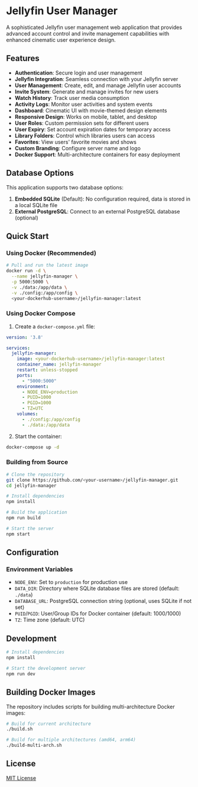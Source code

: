 # Jellyfin User Manager

A sophisticated Jellyfin user management web application that provides advanced account control and invite management capabilities with enhanced cinematic user experience design.

## Features

- **Authentication**: Secure login and user management
- **Jellyfin Integration**: Seamless connection with your Jellyfin server
- **User Management**: Create, edit, and manage Jellyfin user accounts
- **Invite System**: Generate and manage invites for new users
- **Watch History**: Track user media consumption
- **Activity Logs**: Monitor user activities and system events
- **Dashboard**: Cinematic UI with movie-themed design elements
- **Responsive Design**: Works on mobile, tablet, and desktop
- **User Roles**: Custom permission sets for different users
- **User Expiry**: Set account expiration dates for temporary access
- **Library Folders**: Control which libraries users can access
- **Favorites**: View users' favorite movies and shows
- **Custom Branding**: Configure server name and logo
- **Docker Support**: Multi-architecture containers for easy deployment

## Database Options

This application supports two database options:

1. **Embedded SQLite** (Default): No configuration required, data is stored in a local SQLite file
2. **External PostgreSQL**: Connect to an external PostgreSQL database (optional)

## Quick Start

### Using Docker (Recommended)

```bash
# Pull and run the latest image
docker run -d \
  --name jellyfin-manager \
  -p 5000:5000 \
  -v ./data:/app/data \
  -v ./config:/app/config \
  <your-dockerhub-username>/jellyfin-manager:latest
```

### Using Docker Compose

1. Create a `docker-compose.yml` file:

```yaml
version: '3.8'

services:
  jellyfin-manager:
    image: <your-dockerhub-username>/jellyfin-manager:latest
    container_name: jellyfin-manager
    restart: unless-stopped
    ports:
      - "5000:5000"
    environment:
      - NODE_ENV=production
      - PUID=1000
      - PGID=1000
      - TZ=UTC
    volumes:
      - ./config:/app/config
      - ./data:/app/data
```

2. Start the container:

```bash
docker-compose up -d
```

### Building from Source

```bash
# Clone the repository
git clone https://github.com/<your-username>/jellyfin-manager.git
cd jellyfin-manager

# Install dependencies
npm install

# Build the application
npm run build

# Start the server
npm start
```

## Configuration

### Environment Variables

- `NODE_ENV`: Set to `production` for production use
- `DATA_DIR`: Directory where SQLite database files are stored (default: `./data`)
- `DATABASE_URL`: PostgreSQL connection string (optional, uses SQLite if not set)
- `PUID`/`PGID`: User/Group IDs for Docker container (default: 1000/1000)
- `TZ`: Time zone (default: UTC)

## Development

```bash
# Install dependencies
npm install

# Start the development server
npm run dev
```

## Building Docker Images

The repository includes scripts for building multi-architecture Docker images:

```bash
# Build for current architecture
./build.sh

# Build for multiple architectures (amd64, arm64)
./build-multi-arch.sh
```

## License

[MIT License](LICENSE)
